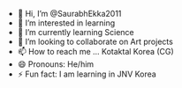 - 👋 Hi, I’m @SaurabhEkka2011
- 👀 I’m interested in learning
- 🌱 I’m currently learning Science
- 💞️ I’m looking to collaborate on Art projects
- 📫 How to reach me ... Kotaktal Korea (CG)
- 😄 Pronouns: He/him
- ⚡ Fun fact: I am learning in JNV Korea

<!---
SaurabhEkka2011/SaurabhEkka2011 is a ✨ special ✨ repository because its `README.md` (this file) appears on your GitHub profile.
You can click the Preview link to take a look at your changes.
--->

